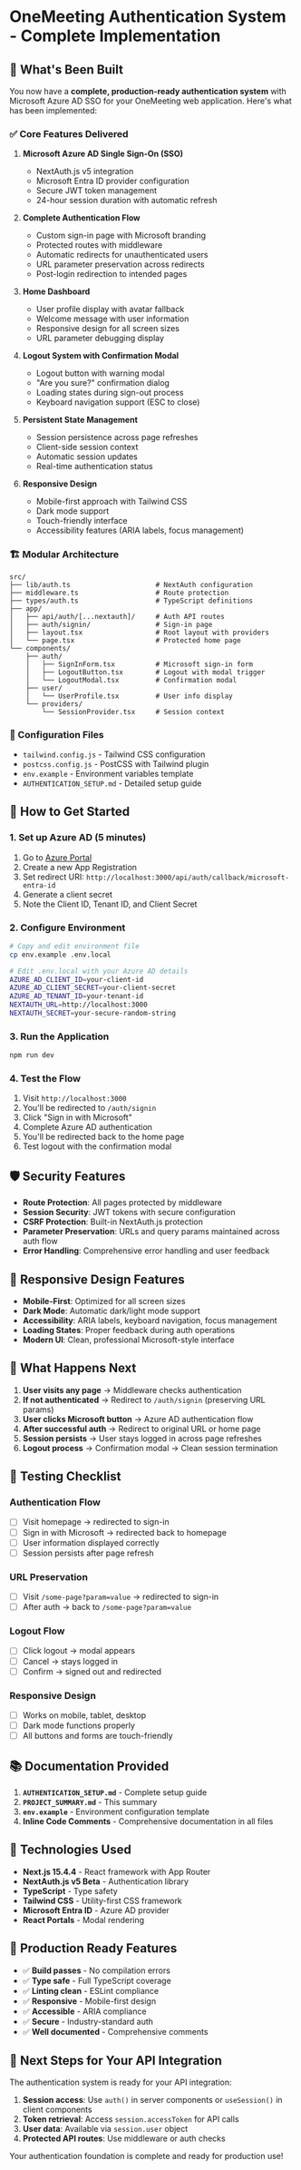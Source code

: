 # OneMeeting Authentication System - Complete Implementation

## 🎉 What's Been Built

You now have a **complete, production-ready authentication system** with Microsoft Azure AD SSO for your OneMeeting web application. Here's what has been implemented:

### ✅ Core Features Delivered

1. **Microsoft Azure AD Single Sign-On (SSO)**
   - NextAuth.js v5 integration
   - Microsoft Entra ID provider configuration
   - Secure JWT token management
   - 24-hour session duration with automatic refresh

2. **Complete Authentication Flow**
   - Custom sign-in page with Microsoft branding
   - Protected routes with middleware
   - Automatic redirects for unauthenticated users
   - URL parameter preservation across redirects
   - Post-login redirection to intended pages

3. **Home Dashboard**
   - User profile display with avatar fallback
   - Welcome message with user information
   - Responsive design for all screen sizes
   - URL parameter debugging display

4. **Logout System with Confirmation Modal**
   - Logout button with warning modal
   - "Are you sure?" confirmation dialog
   - Loading states during sign-out process
   - Keyboard navigation support (ESC to close)

5. **Persistent State Management**
   - Session persistence across page refreshes
   - Client-side session context
   - Automatic session updates
   - Real-time authentication status

6. **Responsive Design**
   - Mobile-first approach with Tailwind CSS
   - Dark mode support
   - Touch-friendly interface
   - Accessibility features (ARIA labels, focus management)

### 🏗️ Modular Architecture

```
src/
├── lib/auth.ts                     # NextAuth configuration
├── middleware.ts                   # Route protection
├── types/auth.ts                   # TypeScript definitions
├── app/
│   ├── api/auth/[...nextauth]/     # Auth API routes
│   ├── auth/signin/                # Sign-in page
│   ├── layout.tsx                  # Root layout with providers
│   └── page.tsx                    # Protected home page
└── components/
    ├── auth/
    │   ├── SignInForm.tsx          # Microsoft sign-in form
    │   ├── LogoutButton.tsx        # Logout with modal trigger
    │   └── LogoutModal.tsx         # Confirmation modal
    ├── user/
    │   └── UserProfile.tsx         # User info display
    └── providers/
        └── SessionProvider.tsx     # Session context
```

### 🔧 Configuration Files

- `tailwind.config.js` - Tailwind CSS configuration
- `postcss.config.js` - PostCSS with Tailwind plugin
- `env.example` - Environment variables template
- `AUTHENTICATION_SETUP.md` - Detailed setup guide

## 🚀 How to Get Started

### 1. Set up Azure AD (5 minutes)
1. Go to [Azure Portal](https://portal.azure.com/)
2. Create a new App Registration
3. Set redirect URI: `http://localhost:3000/api/auth/callback/microsoft-entra-id`
4. Generate a client secret
5. Note the Client ID, Tenant ID, and Client Secret

### 2. Configure Environment
```bash
# Copy and edit environment file
cp env.example .env.local

# Edit .env.local with your Azure AD details
AZURE_AD_CLIENT_ID=your-client-id
AZURE_AD_CLIENT_SECRET=your-client-secret
AZURE_AD_TENANT_ID=your-tenant-id
NEXTAUTH_URL=http://localhost:3000
NEXTAUTH_SECRET=your-secure-random-string
```

### 3. Run the Application
```bash
npm run dev
```

### 4. Test the Flow
1. Visit `http://localhost:3000`
2. You'll be redirected to `/auth/signin`
3. Click "Sign in with Microsoft"
4. Complete Azure AD authentication
5. You'll be redirected back to the home page
6. Test logout with the confirmation modal

## 🛡️ Security Features

- **Route Protection**: All pages protected by middleware
- **Session Security**: JWT tokens with secure configuration
- **CSRF Protection**: Built-in NextAuth.js protection
- **Parameter Preservation**: URLs and query params maintained across auth flow
- **Error Handling**: Comprehensive error handling and user feedback

## 📱 Responsive Design Features

- **Mobile-First**: Optimized for all screen sizes
- **Dark Mode**: Automatic dark/light mode support
- **Accessibility**: ARIA labels, keyboard navigation, focus management
- **Loading States**: Proper feedback during auth operations
- **Modern UI**: Clean, professional Microsoft-style interface

## 🔄 What Happens Next

1. **User visits any page** → Middleware checks authentication
2. **If not authenticated** → Redirect to `/auth/signin` (preserving URL params)
3. **User clicks Microsoft button** → Azure AD authentication flow
4. **After successful auth** → Redirect to original URL or home page
5. **Session persists** → User stays logged in across page refreshes
6. **Logout process** → Confirmation modal → Clean session termination

## 🧪 Testing Checklist

### Authentication Flow
- [ ] Visit homepage → redirected to sign-in
- [ ] Sign in with Microsoft → redirected back to homepage
- [ ] User information displayed correctly
- [ ] Session persists after page refresh

### URL Preservation
- [ ] Visit `/some-page?param=value` → redirected to sign-in
- [ ] After auth → back to `/some-page?param=value`

### Logout Flow
- [ ] Click logout → modal appears
- [ ] Cancel → stays logged in
- [ ] Confirm → signed out and redirected

### Responsive Design
- [ ] Works on mobile, tablet, desktop
- [ ] Dark mode functions properly
- [ ] All buttons and forms are touch-friendly

## 📚 Documentation Provided

1. **`AUTHENTICATION_SETUP.md`** - Complete setup guide
2. **`PROJECT_SUMMARY.md`** - This summary
3. **`env.example`** - Environment configuration template
4. **Inline Code Comments** - Comprehensive documentation in all files

## 🔧 Technologies Used

- **Next.js 15.4.4** - React framework with App Router
- **NextAuth.js v5 Beta** - Authentication library
- **TypeScript** - Type safety
- **Tailwind CSS** - Utility-first CSS framework
- **Microsoft Entra ID** - Azure AD provider
- **React Portals** - Modal rendering

## 🎯 Production Ready Features

- ✅ **Build passes** - No compilation errors
- ✅ **Type safe** - Full TypeScript coverage
- ✅ **Linting clean** - ESLint compliance
- ✅ **Responsive** - Mobile-first design
- ✅ **Accessible** - ARIA compliance
- ✅ **Secure** - Industry-standard auth
- ✅ **Well documented** - Comprehensive comments

## 🚀 Next Steps for Your API Integration

The authentication system is ready for your API integration:

1. **Session access**: Use `auth()` in server components or `useSession()` in client components
2. **Token retrieval**: Access `session.accessToken` for API calls
3. **User data**: Available via `session.user` object
4. **Protected API routes**: Use middleware or auth checks

Your authentication foundation is complete and ready for production use! 
